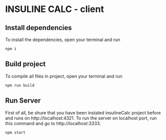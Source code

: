 # INSULINE CALC - client
## Install dependencies
To install the dependencies, open your terminal and run
    
    npm i

## Build project
To compile all files in project, open your terminal and run

    npm run build

## Run Server
First of all, be shure that you have been instaled insulineCalc  project before and runs on  http://localhost:4321. To run the server on localhost port, run this command and go to http://localhost:3333.

    npm start